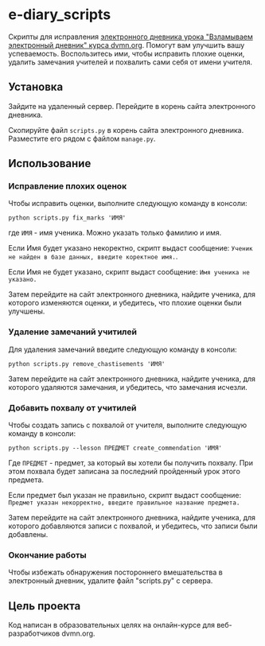 # e-diary_scripts

Скрипты для исправления [электронного дневника урока "Взламываем электронный дневник" курса dvmn.org](https://github.com/viktorshish/e-diary). Помогут вам улучшить вашу успеваемость. Воспользитесь ими, чтобы исправить плохие оценки, удалить замечания учителей и похвалить сами себя от имени учителя.


## Установка

Зайдите на удаленный сервер. Перейдите в корень сайта электронного дневника.

Скопируйте файл ``scripts.py`` в корень сайта электронного дневника. Разместите его рядом с файлом  ``manage.py``.


## Использование

### Исправление плохих оценок

Чтобы исправить оценки, выполните следующую команду в консоли:

```
python scripts.py fix_marks 'ИМЯ'
```

где ``ИМЯ`` - имя ученика. Можно указать только фамилию и имя.

Если Имя будет указано некоректно, скрипт выдаст сообщение: ``Ученик не найден в базе данных, введите коректное имя.``.

Если Имя не будет указано, скрипт выдаст сообщение: ``Имя ученика не указано.``

Затем перейдите на сайт электронного дневника, найдите ученика, для которого изменяются оценки, и убедитесь, что плохие оценки были улучшены.


### Удаление замечаний учитилей

Для удаления замечаний введите следующую команду в консоли:

```
python scripts.py remove_chastisements 'ИМЯ'
```

Затем перейдите на сайт электронного дневника, найдите ученика, для которого удаляются замечания, и убедитесь, что замечания исчезли.


### Добавить похвалу от учитилей

Чтобы создать запись с похвалой от учителя, выполните следующую команду в консоли:

```
python scripts.py --lesson ПРЕДМЕТ create_commendation 'ИМЯ'
```

Где ``ПРЕДМЕТ`` - предмет, за который вы хотели бы получить похвалу. При этом похвала будет записана за последний пройденный урок этого предмета.

Если предмет был указан не правильно, скрипт выдаст сообщение: ``Предмет указан некорректно, введите правильное название предмета.``

Затем перейдите на сайт электронного дневника, найдите ученика, для которого добавляются записи с похвалой, и убедитесь, что записи были добавлены.


### Окончание работы

Чтобы избежать обнаружения постороннего вмешательства в электронный дневник, удалите файл "scripts.py" с сервера. 


## Цель проекта

Код написан в образовательных целях на онлайн-курсе для веб-разработчиков dvmn.org.
